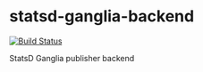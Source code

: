 statsd-ganglia-backend
======================

[![Build Status](https://secure.travis-ci.org/jbuchbinder/statsd-ganglia-backend.png)](http://travis-ci.org/jbuchbinder/statsd-ganglia-backend)

StatsD Ganglia publisher backend

